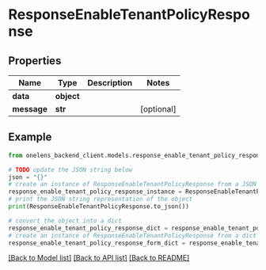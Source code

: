 # ResponseEnableTenantPolicyResponse


## Properties

Name | Type | Description | Notes
------------ | ------------- | ------------- | -------------
**data** | **object** |  | 
**message** | **str** |  | [optional] 

## Example

```python
from onelens_backend_client.models.response_enable_tenant_policy_response import ResponseEnableTenantPolicyResponse

# TODO update the JSON string below
json = "{}"
# create an instance of ResponseEnableTenantPolicyResponse from a JSON string
response_enable_tenant_policy_response_instance = ResponseEnableTenantPolicyResponse.from_json(json)
# print the JSON string representation of the object
print(ResponseEnableTenantPolicyResponse.to_json())

# convert the object into a dict
response_enable_tenant_policy_response_dict = response_enable_tenant_policy_response_instance.to_dict()
# create an instance of ResponseEnableTenantPolicyResponse from a dict
response_enable_tenant_policy_response_form_dict = response_enable_tenant_policy_response.from_dict(response_enable_tenant_policy_response_dict)
```
[[Back to Model list]](../README.md#documentation-for-models) [[Back to API list]](../README.md#documentation-for-api-endpoints) [[Back to README]](../README.md)


